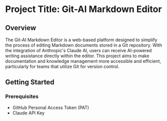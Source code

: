 # Project Title: Git-AI Markdown Editor

## Overview

The Git-AI Markdown Editor is a web-based platform designed to simplify the process of editing Markdown documents stored in a Git repository. With the integration of Anthropic's Claude AI, users can receive AI-powered writing assistance directly within the editor. This project aims to make documentation and knowledge management more accessible and efficient, particularly for teams that utilize Git for version control.

## Getting Started

### Prerequisites

- GitHub Personal Access Token (PAT)
- Claude API Key
